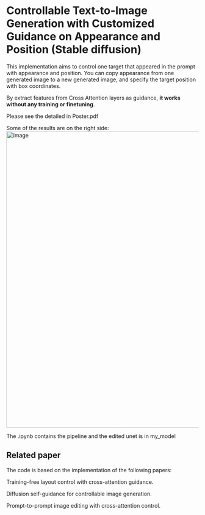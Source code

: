 # Controllable Text-to-Image Generation with Customized Guidance on Appearance and Position (Stable diffusion)

This implementation aims to control one target that appeared in the prompt with appearance and position. You can copy appearance from one generated image to a new generated image, and specify the target position with box coordinates.

By extract features from Cross Attention layers as guidance, **it works without any training or finetuning**. 

Please see the detailed in Poster.pdf

Some of the results are on the right side:
<img width="776" alt="image" src="https://github.com/lindapu-1/TargetControl/assets/97086254/374e24be-e02f-4787-9fd0-62b076c1b148">




The .ipynb contains the pipeline and the edited unet is in my_model


## Related paper
The code is based on the implementation of the following papers: 

Training-free layout control with cross-attention guidance. 

Diffusion self-guidance for controllable image generation.

Prompt-to-prompt image editing with cross-attention control.




